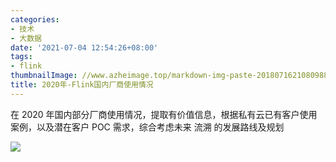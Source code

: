 ```yaml
---
categories:
- 技术
- 大数据
date: '2021-07-04 12:54:26+08:00'
tags:
- flink
thumbnailImage: //www.azheimage.top/markdown-img-paste-20180716210809882.png
title: 2020年-Flink国内厂商使用情况
---
```


在 2020 年国内部分厂商使用情况，提取有价值信息，根据私有云已有客户使用案例，以及潜在客户 POC 需求，综合考虑未来 流溯 的发展路线及规划

<!--more-->

![](https://www.azheimage.top/markdown-img-paste-20210330145010568.png)
